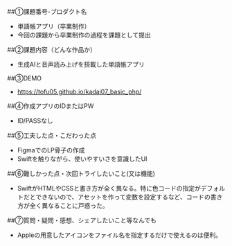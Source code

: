 ##①課題番号-プロダクト名
- 単語帳アプリ（卒業制作）
- 今回の課題から卒業制作の過程を課題として提出

##②課題内容（どんな作品か）
- 生成AIと音声読み上げを搭載した単語帳アプリ

##③DEMO
- https://tofu05.github.io/kadai07_basic_php/

##④作成アプリのIDまたはPW
- ID/PASSなし

##⑤工夫した点・こだわった点
- FigmaでのLP骨子の作成
- Swiftを触りながら、使いやすいさを意識したUI

##⑥難しかった点・次回トライしたいこと(又は機能)
- SwiftがHTMLやCSSと書き方が全く異なる。特に色コードの指定がデフォルトだとできないので、アセットを作って変数を設定するなど、コードの書き方が全く異なることに戸惑った。

##⑦質問・疑問・感想、シェアしたいこと等なんでも
- Appleの用意したアイコンをファイル名を指定するだけで使えるのは便利。
